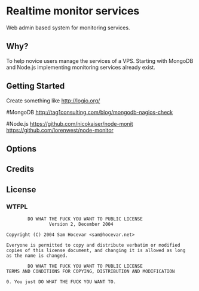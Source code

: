 Realtime monitor services
=========================

Web admin based system for monitoring services.

Why?
---------------

To help novice users manage the services of a VPS. Starting with MongoDB and Node.js implementing monitoring services already exist.


Getting Started
---------------

Create something like http://logio.org/



#MongoDB
http://tag1consulting.com/blog/mongodb-nagios-check


#Node.js
https://github.com/nicokaiser/node-monit
https://github.com/lorenwest/node-monitor


Options
---------------



Credits
---------------

License
---------------
### WTFPL
            DO WHAT THE FUCK YOU WANT TO PUBLIC LICENSE
                    Version 2, December 2004

	Copyright (C) 2004 Sam Hocevar <sam@hocevar.net>

	Everyone is permitted to copy and distribute verbatim or modified
	copies of this license document, and changing it is allowed as long
	as the name is changed.

            DO WHAT THE FUCK YOU WANT TO PUBLIC LICENSE
	TERMS AND CONDITIONS FOR COPYING, DISTRIBUTION AND MODIFICATION

	0. You just DO WHAT THE FUCK YOU WANT TO.